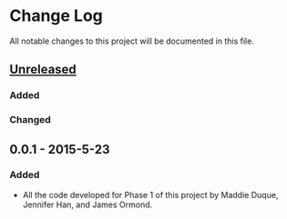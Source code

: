 # Change Log
All notable changes to this project will be documented in this file.

## [Unreleased]
### Added

### Changed

## 0.0.1 - 2015-5-23
### Added
- All the code developed for Phase 1 of this project by Maddie Duque, Jennifer Han, and James Ormond.

[Unreleased]: https://github.com/373-CMU-PDS/CMU_PDS_Competency_Assessment/compare/v0.0.1...HEAD
<!-- [0.0.2]: https://github.com/olivierlacan/keep-a-changelog/compare/v0.0.1...v0.0.2 -->
